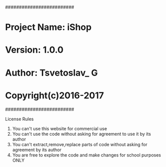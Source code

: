 #########################
# Project Name: iShop   #  
# Version: 1.0.0        #
# Author: Tsvetoslav_ G #
# Copyright(c)2016-2017 #
#########################

License Rules

1. You can't use this website for commercial use
2. You can't use the code without asking for agreement to use it by its author
3. You can't extract,remove,replace parts of code without asking for agreement by its author
4. You are free to explore the code and make changes for school purposes ONLY
